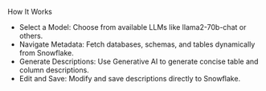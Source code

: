 How It Works
- Select a Model: Choose from available LLMs like llama2-70b-chat or others.
- Navigate Metadata: Fetch databases, schemas, and tables dynamically from Snowflake.
- Generate Descriptions: Use Generative AI to generate concise table and column descriptions.
- Edit and Save: Modify and save descriptions directly to Snowflake.

